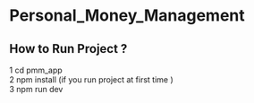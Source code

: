 # Personal_Money_Management

## How to Run Project ?
1 cd pmm_app <br>
2 npm install (if you run project at first time ) <br>
3 npm run dev 
